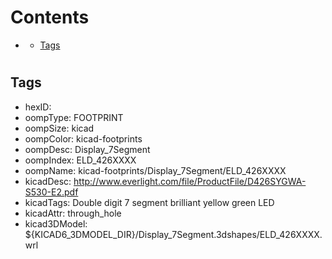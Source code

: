 



Contents
========

* [](#)
	* [Tags](#tags)

# 

## Tags

- hexID: 
- oompType: FOOTPRINT
- oompSize: kicad
- oompColor: kicad-footprints
- oompDesc: Display_7Segment
- oompIndex: ELD_426XXXX
- oompName: kicad-footprints/Display_7Segment/ELD_426XXXX
- kicadDesc: http://www.everlight.com/file/ProductFile/D426SYGWA-S530-E2.pdf
- kicadTags: Double digit 7 segment brilliant yellow green LED
- kicadAttr: through_hole
- kicad3DModel: ${KICAD6_3DMODEL_DIR}/Display_7Segment.3dshapes/ELD_426XXXX.wrl
